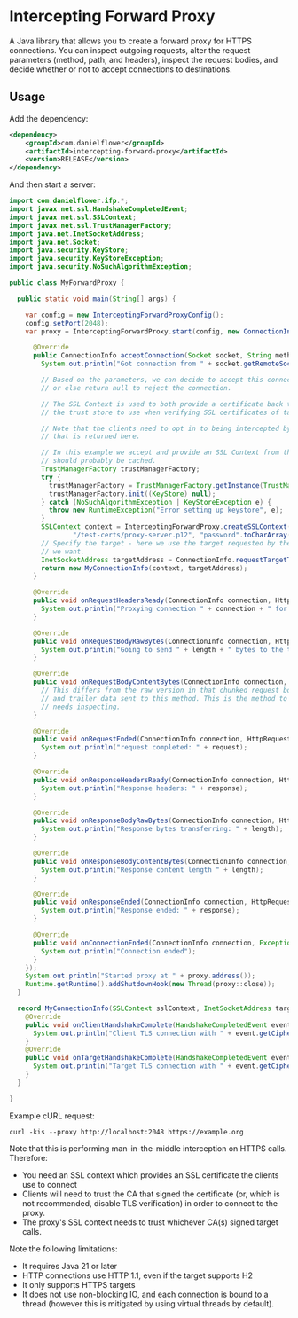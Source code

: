 Intercepting Forward Proxy
==========================

A Java library that allows you to create a forward proxy for HTTPS connections. You can inspect outgoing requests,
alter the request parameters (method, path, and headers), inspect the request bodies, and decide whether or not to
accept connections to destinations.

Usage
-----

Add the dependency:

```xml
<dependency>
    <groupId>com.danielflower</groupId>
    <artifactId>intercepting-forward-proxy</artifactId>
    <version>RELEASE</version>
</dependency>
```

And then start a server:

```java
import com.danielflower.ifp.*;
import javax.net.ssl.HandshakeCompletedEvent;
import javax.net.ssl.SSLContext;
import javax.net.ssl.TrustManagerFactory;
import java.net.InetSocketAddress;
import java.net.Socket;
import java.security.KeyStore;
import java.security.KeyStoreException;
import java.security.NoSuchAlgorithmException;

public class MyForwardProxy {

  public static void main(String[] args) {

    var config = new InterceptingForwardProxyConfig();
    config.setPort(2048);
    var proxy = InterceptingForwardProxy.start(config, new ConnectionInterceptor() {

      @Override
      public ConnectionInfo acceptConnection(Socket socket, String method, String requestTarget, String httpVersion) {
        System.out.println("Got connection from " + socket.getRemoteSocketAddress() + " to " + requestTarget);

        // Based on the parameters, we can decide to accept this connection by returning an SSLContext
        // or else return null to reject the connection.

        // The SSL Context is used to both provide a certificate back to the client, and as the source of
        // the trust store to use when verifying SSL certificates of target services.

        // Note that the clients need to opt in to being intercepted by this proxy by trusting the certificate
        // that is returned here.

        // In this example we accept and provide an SSL Context from the classpath. Real implementations
        // should probably be cached.
        TrustManagerFactory trustManagerFactory;
        try {
          trustManagerFactory = TrustManagerFactory.getInstance(TrustManagerFactory.getDefaultAlgorithm());
          trustManagerFactory.init((KeyStore) null);
        } catch (NoSuchAlgorithmException | KeyStoreException e) {
          throw new RuntimeException("Error setting up keystore", e);
        }
        SSLContext context = InterceptingForwardProxy.createSSLContext("PKCS12",
                "/test-certs/proxy-server.p12", "password".toCharArray(), trustManagerFactory.getTrustManagers()[0]);
        // Specify the target - here we use the target requested by the client but we can send connections wherever
        // we want.
        InetSocketAddress targetAddress = ConnectionInfo.requestTargetToSocketAddress(requestTarget);
        return new MyConnectionInfo(context, targetAddress);
      }

      @Override
      public void onRequestHeadersReady(ConnectionInfo connection, HttpRequest request) {
        System.out.println("Proxying connection " + connection + " for request " + request);
      }

      @Override
      public void onRequestBodyRawBytes(ConnectionInfo connection, HttpRequest request, byte[] array, int offset, int length) {
        System.out.println("Going to send " + length + " bytes to the target");
      }

      @Override
      public void onRequestBodyContentBytes(ConnectionInfo connection, HttpRequest request, byte[] array, int offset, int length) {
        // This differs from the raw version in that chunked request bodies will not have chunk metedata
        // and trailer data sent to this method. This is the method to use if the content body of a request
        // needs inspecting.
      }

      @Override
      public void onRequestEnded(ConnectionInfo connection, HttpRequest request) {
        System.out.println("request completed: " + request);
      }

      @Override
      public void onResponseHeadersReady(ConnectionInfo connection, HttpRequest request, HttpResponse response) {
        System.out.println("Response headers: " + response);
      }

      @Override
      public void onResponseBodyRawBytes(ConnectionInfo connection, HttpRequest request, HttpResponse response, byte[] array, int offset, int length) {
        System.out.println("Response bytes transferring: " + length);
      }

      @Override
      public void onResponseBodyContentBytes(ConnectionInfo connection, HttpRequest request, HttpResponse response, byte[] array, int offset, int length) {
        System.out.println("Response content length " + length);
      }

      @Override
      public void onResponseEnded(ConnectionInfo connection, HttpRequest request, HttpResponse response) {
        System.out.println("Response ended: " + response);
      }

      @Override
      public void onConnectionEnded(ConnectionInfo connection, Exception clientToTargetException, Exception targetToClientException) {
        System.out.println("Connection ended");
      }
    });
    System.out.println("Started proxy at " + proxy.address());
    Runtime.getRuntime().addShutdownHook(new Thread(proxy::close));
  }

  record MyConnectionInfo(SSLContext sslContext, InetSocketAddress targetAddress) implements ConnectionInfo {
    @Override
    public void onClientHandshakeComplete(HandshakeCompletedEvent event) {
      System.out.println("Client TLS connection with " + event.getCipherSuite());
    }
    @Override
    public void onTargetHandshakeComplete(HandshakeCompletedEvent event) {
      System.out.println("Target TLS connection with " + event.getCipherSuite());
    }
  }

}
```

Example cURL request:

    curl -kis --proxy http://localhost:2048 https://example.org

Note that this is performing man-in-the-middle interception on HTTPS calls. Therefore:

* You need an SSL context which provides an SSL certificate the clients use to connect
* Clients will need to trust the CA that signed the certificate (or, which is not recommended, disable TLS verification)
  in order to connect to the proxy.
* The proxy's SSL context needs to trust whichever CA(s) signed target calls.

Note the following limitations:

* It requires Java 21 or later
* HTTP connections use HTTP 1.1, even if the target supports H2
* It only supports HTTPS targets
* It does not use non-blocking IO, and each connection is bound to a thread (however this is mitigated by using
  virtual threads by default).
